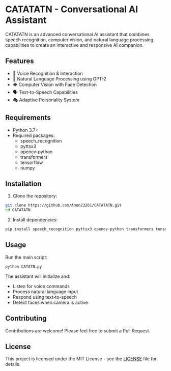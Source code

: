 # CATATATN - Conversational AI Assistant

CATATATN is an advanced conversational AI assistant that combines speech recognition, computer vision, and natural language processing capabilities to create an interactive and responsive AI companion.

## Features

- 🎤 Voice Recognition & Interaction
- 🤖 Natural Language Processing using GPT-2
- 👁️ Computer Vision with Face Detection
- 🗣️ Text-to-Speech Capabilities
- 🎭 Adaptive Personality System

## Requirements

- Python 3.7+
- Required packages:
  - speech_recognition
  - pyttsx3
  - opencv-python
  - transformers
  - tensorflow
  - numpy

## Installation

1. Clone the repository:
```bash
git clone https://github.com/Anon23261/CATATATN.git
cd CATATATN
```

2. Install dependencies:
```bash
pip install speech_recognition pyttsx3 opencv-python transformers tensorflow
```

## Usage

Run the main script:
```bash
python CATATN.py
```

The assistant will initialize and:
- Listen for voice commands
- Process natural language input
- Respond using text-to-speech
- Detect faces when camera is active

## Contributing

Contributions are welcome! Please feel free to submit a Pull Request.

## License

This project is licensed under the MIT License - see the [LICENSE](LICENSE) file for details.
